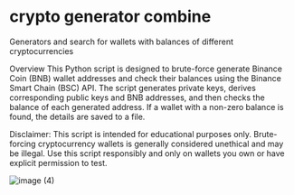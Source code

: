 # crypto generator combine
Generators and search for wallets with balances of different cryptocurrencies 

Overview
This Python script is designed to brute-force generate Binance Coin (BNB) wallet addresses and check their balances using the Binance Smart Chain (BSC) API. The script generates private keys, derives corresponding public keys and BNB addresses, and then checks the balance of each generated address. If a wallet with a non-zero balance is found, the details are saved to a file.

Disclaimer: This script is intended for educational purposes only. Brute-forcing cryptocurrency wallets is generally considered unethical and may be illegal. Use this script responsibly and only on wallets you own or have explicit permission to test.

![image (4)](https://github.com/user-attachments/assets/e2fb5a4b-a7ff-4c3d-8ce0-bd16f3400b37)
